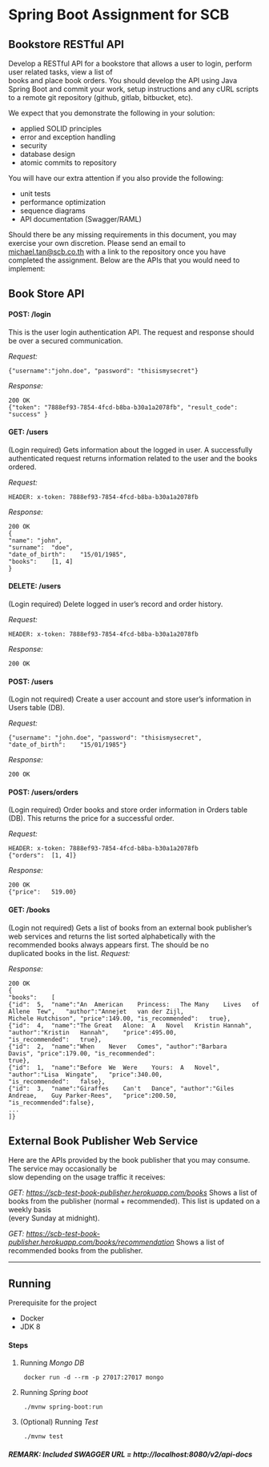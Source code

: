 # Spring Boot Assignment for SCB

## Bookstore	RESTful	API

Develop	a	RESTful	API	for	a	bookstore that allows	a	user	to	login,	perform	user	related	tasks,	view	a	list	of	
books	and	place	book	orders.
You	should develop	the	API using	Java	Spring Boot and	commit	your	work,	setup	instructions and	any	cURL scripts	to	a	remote	git	repository	(github,	gitlab,	bitbucket,	etc).	

We	expect	that	you	demonstrate	the	following	in	your	solution:

* applied	SOLID	principles
* error	and	exception	handling
* security
* database	design
* atomic	commits	to	repository

You	will	have	our	extra attention if	you	also	provide the	following:

* unit	tests
* performance optimization
* sequence	diagrams
* API	documentation	(Swagger/RAML)

Should	there	be	any	missing	requirements	in	this	document,	you	may	exercise	your	own	discretion.
Please	send	an email	to	michael.tan@scb.co.th with	a	link	to	the	repository	once	you	have	completed	the	
assignment.
Below	are	the	APIs	that	you	would	need	to	implement:

## Book	Store	API

#### POST:	/login
        
This	is	the	user	login	authentication API.	The	request	and	response	should	be	over	a	secured	communication.
        
_Request:_
        
    {"username":"john.doe",	"password":	"thisismysecret"}
        
_Response:_
        
    200 OK
    {"token": "7888ef93-7854-4fcd-b8ba-b30a1a2078fb", "result_code": "success" }


#### GET:	/users

(Login required)	Gets information	about the	logged	in	user.	A	successfully	authenticated	request	returns	information	related	to	the	user	and	the	books	ordered.
        
_Request:_

    HEADER: x-token: 7888ef93-7854-4fcd-b8ba-b30a1a2078fb

_Response:_

    200 OK
    {
    "name":	"john",
    "surname":	"doe",
    "date_of_birth":	"15/01/1985",
    "books":	[1,	4]
    }


#### DELETE:	/users

(Login required)	Delete	logged	in	user’s record	and	order	history.

_Request:_
    
    HEADER: x-token: 7888ef93-7854-4fcd-b8ba-b30a1a2078fb

_Response:_

    200 OK


#### POST:	/users
(Login	not required)	Create	a	user account	and	store	user’s	information in	Users table	(DB).

_Request:_

    {"username": "john.doe", "password": "thisismysecret",	"date_of_birth":	"15/01/1985"}

_Response:_

    200 OK

#### POST:	/users/orders
(Login	required) Order	books	and	store	order	information	in	Orders	table	(DB).	This	returns	the	price	for	a	    successful	order.

_Request:_

    HEADER: x-token: 7888ef93-7854-4fcd-b8ba-b30a1a2078fb
    {"orders":	[1,	4]}

_Response:_

    200 OK
    {"price":	519.00}


#### GET:	/books
(Login	not	required)	Gets	a	list	of books from	an external	book	publisher’s	web	services	and	returns	the	
list	sorted	alphabetically with the	recommended books	always	appears first.	The	should	be no	
duplicated books in	the	list.
_Request:_

_Response:_

    200	OK
    {
    "books":	[
    {"id":	5,	"name":"An	American	Princess:	The	Many	Lives	of	Allene	Tew",	"author":"Annejet	van	der	Zijl,	
    Michele	Hutchison",	"price":149.00,	"is_recommended":	true},
    {"id":	4,	"name":"The	Great	Alone:	A	Novel	Kristin	Hannah",	"author":"Kristin	Hannah",	"price":495.00,	
    "is_recommended":	true},
    {"id":	2,	"name":"When	Never	Comes",	"author":"Barbara	Davis",	"price":179.00,	"is_recommended":	
    true},
    {"id":	1,	"name":"Before	We	Were	Yours:	A	Novel",	"author":"Lisa	Wingate",	"price":340.00,	
    "is_recommended":	false},
    {"id":	3,	"name":"Giraffes	Can't	Dance",	"author":"Giles	Andreae,	Guy	Parker-Rees",	"price":200.50,	
    "is_recommended":false},
    ...
    ]}

## External	Book	Publisher	Web	Service
Here	are	the	APIs	provided	by	the	book	publisher	that	you	may	consume.	The	service	may	occasionally	be	
slow	depending	on	the	usage	traffic	it	receives:

*GET:	https://scb-test-book-publisher.herokuapp.com/books* Shows a	list	of	books	from	the	publisher	(normal	+	recommended).	This	list	is	updated	on	a	weekly	basis	
(every	Sunday	at	midnight).

*GET:	https://scb-test-book-publisher.herokuapp.com/books/recommendation* Shows a	list	of	recommended	books	from	the	publisher.


----


## Running 

Prerequisite for the project

* Docker
* JDK 8

#### Steps

1. Running _Mongo DB_

        docker run -d --rm -p 27017:27017 mongo

2. Running _Spring boot_

        ./mvnw spring-boot:run

3. (Optional) Running _Test_

        ./mvnw test



##### REMARK: Included SWAGGER URL = http://localhost:8080/v2/api-docs